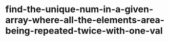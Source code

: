 # find-the-unique-num-in-a-given-array-where-all-the-elements-area-being-repeated-twice-with-one-val
